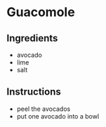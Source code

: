 # Guacomole

## Ingredients
* avocado
* lime
* salt

## Instructions
* peel the avocados
* put one avocado into a bowl

